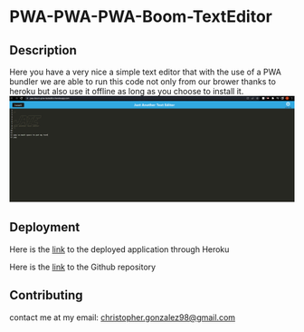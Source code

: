 # PWA-PWA-PWA-Boom-TextEditor

## Description
Here you have a very nice a simple text editor that with the use of a PWA bundler we are able to run this code not only from our brower
thanks to heroku but also use it offline as long as you choose to install it. 
![WebExampleScreenshot](./client/src/images/example.png)

## Deployment
Here is the [link](https://pwa-boom-pow-texteditor.herokuapp.com/) to the deployed application through Heroku

Here is the [link](https://github.com/chrisjg19/PWA-PWA-PWA-Boom-TextEditor) to the Github repository

## Contributing

contact me at my email: christopher.gonzalez98@gmail.com

